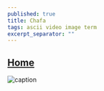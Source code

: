 ```yaml
---
published: true
title: Chafa
tags: ascii video image term
excerpt_separator: ""
---
```

## [Home](https://hpjansson.org/blag/2019/01/07/the-worst-ansi-renderer-except-for-all-the-others/) 

![caption](https://hpjansson.org/chafa/img/example-3.gif)